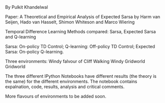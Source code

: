 By Pulkit Khandelwal

Paper: A Theoretical and Empirical Analysis of Expected Sarsa by
Harm van Seijen, Hado van Hasselt, Shimon Whiteson and Marco Wiering


Temporal Difference Learning Methods compared:
Sarsa, Expected Sarsa and Q-learning

Sarsa: On-policy TD Control;
Q-learning: Off-policy TD Control;
Expected Sarsa: On-policy Q-learning.

Three environments:
Windy falvour of Cliff Walking
Windy Gridworld
Gridworld

The three different IPython Notebooks have different results (the theory is the same) for the different environments.
The notebook contains expalnation, code, results, analysis and critical comments.


More flavours of environments to be added soon.
